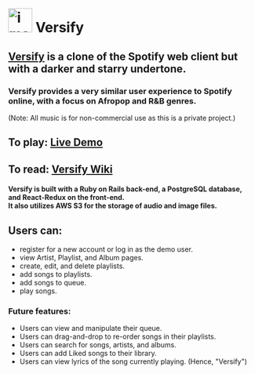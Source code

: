 # <img width="49" alt="image" src="https://user-images.githubusercontent.com/102888592/187043189-5d690638-97ce-4580-a360-7c34b6282f56.png"> Versify

## [Versify](https://versify-idm-402fcc1678c6.herokuapp.com/) is a clone of the Spotify web client but with a darker and starry undertone.
### Versify provides a very similar user experience to Spotify online, with a focus on Afropop and R&B genres. 
(Note: All music is for non-commercial use as this is a private project.)
## To play: [Live Demo](https://versify-idm-402fcc1678c6.herokuapp.com/)
## To read: [Versify Wiki](https://github.com/imartinez921/versify_full-stack/wiki)

#### Versify is built with a Ruby on Rails back-end, a PostgreSQL database, and React-Redux on the front-end. <br>It also utilizes AWS S3 for the storage of audio and image files.

## Users can:
* register for a new account or log in as the demo user.
* view Artist, Playlist, and Album pages.
* create, edit, and delete playlists.
* add songs to playlists.
* add songs to queue.
* play songs.

### Future features:
* Users can view and manipulate their queue.
* Users can drag-and-drop to re-order songs in their playlists.
* Users can search for songs, artists, and albums.
* Users can add Liked songs to their library.
* Users can view lyrics of the song currently playing. (Hence, "Versify")

